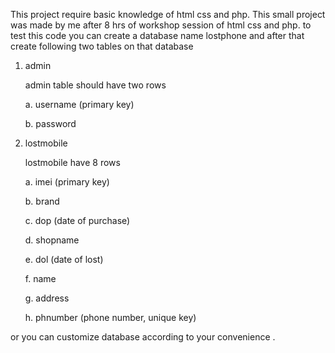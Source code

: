 This project require basic knowledge of html css and php. This small project was made by me after 8 hrs of workshop session of html css and php.
 to test this code you can create a database name lostphone 
 and after that create following two tables on that database
 1. admin
 
    admin table should have two rows
    
      a. username (primary key)
      
      b. password
      
 2. lostmobile
 
     lostmobile have 8 rows
     
      a. imei (primary key)
      
      b. brand
      
      c. dop (date of purchase)
      
      d. shopname
      
      e. dol (date of lost)
      
      f. name
      
      g. address
      
      h. phnumber (phone number, unique key)
      


or you can customize database according to your convenience .
